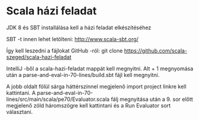 # Scala házi feladat

JDK 8 és SBT installálása kell a házi feladat elkészítéséhez

SBT -t innen lehet letölteni: http://www.scala-sbt.org/

Így kell leszedni a fájlokat GitHub -ról:
git clone https://github.com/scala-szeged/scala-hazi-feladat

IntelliJ -ből a scala-hazi-feladat mappát kell megnyitni.
Alt + 1 megnyomása után a parse-and-eval-in-70-lines/build.sbt fájl kell megnyitni.

A jobb oldalt fölül sárga háttérszínnel megjelenő import project linkre kell kattintani.
A parse-and-eval-in-70-lines/src/main/scala/pe70/Evaluator.scala fálj megnyitása után 
a 9. sor előtt megjelenő zöld háromszögre kell kattintani és a 
Run Evaluator sort választani.  